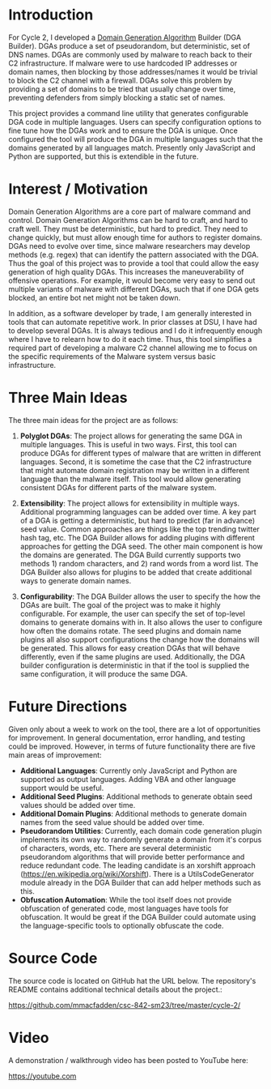 # Introduction
For Cycle 2, I developed a [Domain Generation Algorithm](https://en.wikipedia.org/wiki/Domain_generation_algorithm) Builder (DGA Builder). DGAs produce a set of pseudorandom, but deterministic, set of DNS names.  DGAs are commonly used by malware to reach back to their C2 infrastructure. If malware were to use hardcoded IP addresses or domain names, then blocking by those addresses/names it would be trivial to block the C2 channel with a firewall.  DGAs solve this problem by providing a set of domains to be tried that usually change over time, preventing defenders from simply blocking a static set of names.  

This project provides a command line utility that generates configurable DGA code in multiple languages.  Users can specify configuration options to fine tune how the DGAs work and to ensure the DGA is unique.  Once configured the tool will produce the DGA in multiple languages such that the domains generated by all languages match.  Presently only JavaScript and Python are supported, but this is extendible in the future.

# Interest / Motivation
Domain Generation Algorithms are a core part of malware command and control. Domain Generation Algorithms can be hard to craft, and hard to craft well.  They must be deterministic, but hard to predict.  They need to change quickly, but must allow enough time for authors to register domains. DGAs need to evolve over time, since malware researchers may develop methods (e.g. regex) that can identify the pattern associated with the DGA.  Thus the goal of this project was to provide a tool that could allow the easy generation of high quality DGAs.  This increases the maneuverability of offensive operations.  For example, it would become very easy to send out multiple variants of malware with different DGAs, such that if one DGA gets blocked, an entire bot net might not be taken down.

In addition, as a software developer by trade, I am generally interested in tools that can automate repetitive work. In prior classes at DSU, I have had to develop several DGAs. It is always tedious and I do it infrequently enough where I have to relearn how to do it each time.  Thus, this tool simplifies a required part of developing a malware C2 channel allowing me to focus on the specific requirements of the Malware system versus basic infrastructure.


# Three Main Ideas
The three main ideas for the project are as follows:

1. **Polyglot DGAs**: The project allows for generating the same DGA in multiple languages.  This is useful in two ways. First, this tool can produce DGAs for different types of malware that are written in different languages.  Second, it is sometime the case that the C2 infrastructure that might automate domain registration may be written in a different language than the malware itself.  This tool would allow generating consistent DGAs for different parts of the malware system. 

2. **Extensibility**: The project allows for extensibility in multiple ways.  Additional programming languages can be added over time.  A key part of a DGA is getting a deterministic, but hard to predict (far in advance) seed value.  Common approaches are things like the top trending twitter hash tag, etc.  The DGA Builder allows for adding plugins with different approaches for getting the DGA seed.  The other main component is how the domains are generated.  The DGA Build currently supports two methods 1) random characters, and 2) rand words from a word list.  The DGA Builder also allows for plugins to be added that create additional ways to generate domain names.

3. **Configurability**: The DGA Builder allows the user to specify the how the DGAs are built.  The goal of the project was to make it highly configurable.  For example, the user can specify the set of top-level domains to generate domains with in.  It also allows the user to configure how often the domains rotate. The seed plugins and domain name plugins all also support configurations the change how the domains will be generated.  This allows for easy creation DGAs that will behave differently, even if the same plugins are used.  Additionally, the DGA builder configuration is deterministic in that if the tool is supplied the same configuration, it will produce the same DGA.


# Future Directions
Given only about a week to work on the tool, there are a lot of opportunities for improvement.  In general documentation, error handling, and testing could be improved.  However, in terms of future functionality there are five main areas of improvement:

  * **Additional Languages**: Currently only JavaScript and Python are supported as output languages.  Adding VBA and other language support would be useful.
  * **Additional Seed Plugins**:  Additional methods to generate obtain seed values should be added over time.
  * **Additional Domain Plugins**: Additional methods to generate domain names from the seed value should be added over time.
  * **Pseudorandom Utilities**: Currently, each domain code generation plugin implements its own way to randomly generate a domain from it's corpus of characters, words, etc.  There are several deterministic pseudorandom algorithms that will provide better performance and reduce redundant code.  The leading candidate is an xorshift approach (https://en.wikipedia.org/wiki/Xorshift).  There is a UtilsCodeGenerator module already in the DGA Builder that can add helper methods such as this.
  * **Obfuscation Automation**: While the tool itself does not provide obfuscation of generated code, most languages have tools for obfuscation. It would be great if the DGA Builder could automate using the language-specific tools to optionally obfuscate the code.

# Source Code
The source code is located on GitHub hat the URL below.  The repository's README contains additional technical details about the project.:

https://github.com/mmacfadden/csc-842-sm23/tree/master/cycle-2/


# Video
A demonstration / walkthrough video has been posted to YouTube here:

https://youtube.com
